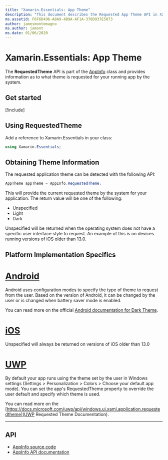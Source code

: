 ```yaml
---
title: "Xamarin.Essentials: App Theme"
description: "This document describes the Requested App Theme API in Xamarin.Essentials, which provides information as to what theme style is requested for the running app."
ms.assetid: F6F6D496-A8A9-4B9A-AF1A-370D937E5073
author: jamesmontemagno
ms.author: jamont
ms.date: 01/06/2020
---
```


# Xamarin.Essentials: App Theme

The **RequestedTheme** API is part of the [AppInfo](/app-information.md) class and provides information as to what theme is requested for your running app by the system.

## Get started

[!include[](~/essentials/includes/get-started.md)]

## Using RequestedTheme

Add a reference to Xamarin.Essentials in your class:

```csharp
using Xamarin.Essentials;
```

## Obtaining Theme Information

The requested application theme can be detected with the following API:

```csharp
AppTheme appTheme = AppInfo.RequestedTheme;

```

This will provide the current requested theme by the system for your application. The return value will be one of the following:

* Unspecified
* Light
* Dark

Unspecified will be returned when the operating system does not have a specific user interface style to request. An example of this is on devices running versions of iOS older than 13.0.


## Platform Implementation Specifics

# [Android](#tab/android)

Android uses configuration modes to specify the type of theme to request from the user. Based on the version of Android, it can be changed by the user or is changed when battery saver mode is enabled.

You can read more on the official [Android documentation for Dark Theme](https://developer.android.com/guide/topics/ui/look-and-feel/darktheme).


# [iOS](#tab/ios)

Unspecified will always be returned on versions of iOS older than 13.0 


# [UWP](#tab/uwp)

 By default your app runs using the theme set by the user in Windows settings (Settings > Personalization > Colors > Choose your default app mode). You can set the app's RequestedTheme property to override the user default and specify which theme is used.

 You can read more on the [https://docs.microsoft.com/uwp/api/windows.ui.xaml.application.requestedtheme](UWP Requested Theme Documentation).

--------------

## API

- [AppInfo source code](https://github.com/xamarin/Essentials/tree/master/Xamarin.Essentials/AppInfo)
- [AppInfo API documentation](xref:Xamarin.Essentials.AppInfo)
